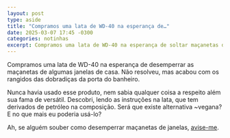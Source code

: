 ```yaml
---
layout: post
type: aside
title: "Compramos uma lata de WD-40 na esperança de…"
date: 2025-03-07 17:45 -0300
categories: notinhas
excerpt: Compramos uma lata de WD-40 na esperança de soltar maçanetas de janelas que meio que emperraram. Não resolveu, mas acabou com os rangidos da porta do banheiro…
---
```

Compramos uma lata de WD-40 na esperança de desemperrar as maçanetas de algumas janelas de casa. Não resolveu, mas acabou com os rangidos das dobradiças da porta do banheiro.

Nunca havia usado esse produto, nem sabia qualquer coisa a respeito além sua fama de versátil. Descobri, lendo as instruções na lata, que tem derivados de petróleo na composição. Será que existe alternativa ~vegana? E no que mais eu poderia usá-lo?

Ah, se alguém souber como desemperrar maçanetas de janelas, [avise-me](mailto:rodrigo@ghed.in).